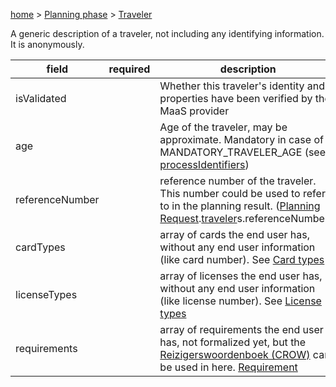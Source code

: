 [home](https://github.com/TOMP-WG/TOMP-API/wiki/) > [Planning phase](Planning-phase.md) > [Traveler](Traveler.md)

A generic description of a traveler, not including any identifying information. It is anonymously.

| field | required | description | 
| ----- | -------- | ----------- | 
| isValidated | | Whether this traveler's identity and properties have been verified by the MaaS provider |
| age | | Age of the traveler, may be approximate. Mandatory in case of MANDATORY_TRAVELER_AGE (see [processIdentifiers](processIdentifiers.md)) |
| referenceNumber | | reference number of the traveler. This number could be used to refer to in the planning result.  ([Planning Request](Planning-Request.md).[traveler](traveler.md)s.referenceNumber])|
| cardTypes | | array of cards the end user has, without any end user information (like card number). See [Card types](Card-types.md) |
| licenseTypes | | array of licenses the end user has, without any end user information (like license number). See [License types](License-types.md) |
| requirements | | array of requirements the end user has, not formalized yet, but the [Reizigerswoordenboek (CROW)](https://github.com/TOMP-WG/TOMP-API/blob/master/documents/Woordenboek%20Reizigerskenmerken%20CROW.pdf) can be used in here. [Requirement](Requirement.md)  |